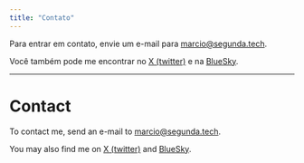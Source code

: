```yaml
---
title: "Contato"
---
```


Para entrar em contato, envie um e-mail para [marcio@segunda.tech](mailto:marcio@segunda.tech).

Você também pode me encontrar no [X (twitter)](https://twitter.com/marciofrayze) e na [BlueSky](https://bsky.app/profile/segunda.tech).

---

# Contact

To contact me, send an e-mail to [marcio@segunda.tech](mailto:marcio@segunda.tech).

You may also find me on [X (twitter)](https://twitter.com/marciofrayze) and [BlueSky](https://bsky.app/profile/segunda.tech).
